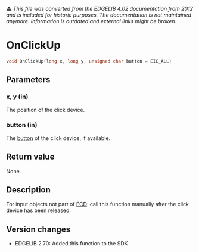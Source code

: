 :warning: _This file was converted from the EDGELIB 4.02 documentation from 2012 and is included for historic purposes. The documentation is not maintained anymore: information is outdated and external links might be broken._

# OnClickUp


```c++
void OnClickUp(long x, long y, unsigned char button = EIC_ALL)
```

## Parameters
### x, y (in)
The position of the click device.

### button (in)
The [button](classeinput_definitions.md) of the click device, if available.

## Return value
None.

## Description
For input objects not part of [ECD](ecd.md): call this function manually after the click device has been released.

## Version changes
- EDGELIB 2.70: Added this function to the SDK


